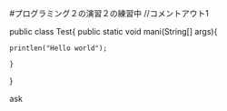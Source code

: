 #プログラミング２の演習２の練習中
//コメントアウト1


public class Test{
    public static void mani(String[] args){

    printlen("Hello world");

    }
}

ask